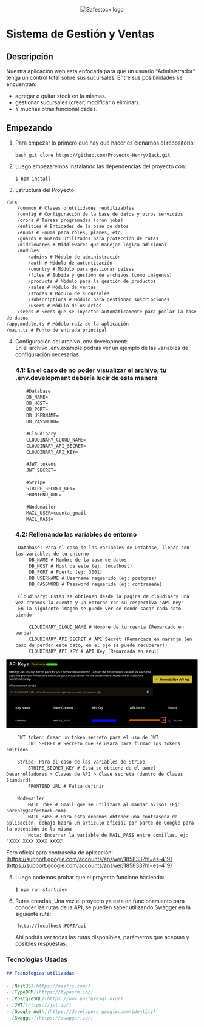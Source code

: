 <p align="center">
  <img src="https://res.cloudinary.com/dtwxythux/image/upload/v1746139566/37da6594c977bf38c2aa11511ce359249c7fc531_kbk3m9.png" width="120" alt="Safestock logo" />
</p>

#  Sistema de Gestión y Ventas


## Descripción

Nuestra aplicación web esta enfocada para que un usuario "Administrador" tenga un control total sobre sus sucursales. Entre sus posibilidades se encuentran:

- agregar o quitar stock en la mismas. 
- gestionar sucursales (crear, modificar o eliminar).
- Y muchas otras funcionalidades. 


## Empezando

1. Para empezar lo primero que hay que hacer es clonarnos el repositorio:

    ```bash git clone https://github.com/Proyecto-Henry/Back.git```

2. Luego empezaremos instalando las dependencias del proyecto con: 

    ```$ npm install```

3. Estructura del Proyecto 
```
/src
    /common # Clases o utilidades reutilizables
    /config # Configuración de la base de datos y otros servicios
    /crons # Tareas programadas (cron jobs)
    /entities # Entidades de la base de datos
    /enums # Enums para roles, planes, etc.
    /guards # Guards utilizados para protección de rutas
    /middlewares # Middlewares que manejan lógica adicional
    /modules 
        /admins # Módulo de administración
        /auth # Módulo de autenticación
        /country # Módulo para gestionar países
        /files # Subida y gestión de archivos (como imágenes) 
        /products # Módulo para la gestión de productos
        /sales # Módulo de ventas
        /stores # Módulo de sucursales
        /subscriptions # Módulo para gestionar suscripciones
        /users # Módulo de usuarios
    /seeds # Seeds que se inyectan automáticamente para poblar la base de datos
/app.module.ts # Módulo raíz de la aplicación
/main.ts # Punto de entrada principal
```

4. Configuración del archivo .env.development: <br>
    En el archivo .env.example podrás ver un ejemplo de las variables de configuración necesarias.

    ### 4.1: En el caso de no poder visualizar el archivo, tu .env.development debería lucir de esta manera 
    ```env
        #Database
        DB_NAME=
        DB_HOST=
        DB_PORT=
        DB_USERNAME=
        DB_PASSWORD=

        #Cloudinary
        CLOUDINARY_CLOUD_NAME=
        CLOUDINARY_API_SECRET=
        CLOUDINARY_API_KEY=

        #JWT tokens
        JWT_SECRET=
        
        #Stripe
        STRIPE_SECRET_KEY=
        FRONTEND_URL=
        
        #Nodemailer
        MAIL_USER=cuenta_gmail
        MAIL_PASS=
    ```

    ### 4.2: Rellenando las variables de entorno
   
        Database: Para el caso de las variables de Database, llenar con las variables de tu entorno
            DB_NAME # Nombre de la base de datos
            DB_HOST # Host de este (ej: localhost)
            DB_PORT # Puerto (ej: 3001)
            DB_USERNAME # Username requerido (ej: postgres)
            DB_PASSWORD # Password requerida (ej: contraseña)

        Cloudinary: Estas se obtienen desde la pagina de cloudinary una vez creamos la cuenta y un entorno con su respectiva "API Key"
        En la siguiente imagen se puede ver de donde sacar cada dato siendo

            CLOUDINARY_CLOUD_NAME # Nombre de tu cuenta (Remarcado en verde)
            CLOUDINARY_API_SECRET # API Secret (Remarcada en naranja (en caso de perder este dato, en el ojo se puede recuperar))
            CLOUDINARY_API_KEY # API Key (Remarcada en azul)

   

![Vista previa Cloudinary](/assets/cloudinary.png)


        JWT token: Crear un token secreto para el uso de JWT
            JWT_SECRET # Secreto que se usara para firmar los tokens emitidos

        Stripe: Para el caso de las variables de Stripe 
            STRIPE_SECRET_KEY # Esta se obtiene de el panel Desarrolladores > Claves de API > Clave secreta (dentro de Claves Standard) 
            FRONTEND_URL # Falta definir

        Nodemailer
            MAIL_USER # Gmail que se utilizara al mandar avisos (Ej: noreply@safestock.com)
            MAIL_PASS # Para esta debemos obtener una contraseña de aplicación, debajo habrá un articulo oficial por parte de Google para la obtención de la misma
            Nota: Encerrar la variable de MAIL_PASS entre comillas, ej: "XXXX XXXX XXXX XXXX"
Foro oficial para contraseña de aplicación:  
[https://support.google.com/accounts/answer/185833?hl=es-419](https://support.google.com/accounts/answer/185833?hl=es-419)

5. Luego podemos probar que el proyecto funcione haciendo: 

    ```$ npm run start:dev```

6. Rutas creadas: 
    Una vez el proyecto ya esta en funcionamiento para conocer las rutas de la API, se pueden saber utilizando Swagger en la siguiente ruta:
    ```
     http://localhost:PORT/api
    ```
    Ahi podrás ver todas las rutas disponibles, parámetros que aceptan y posibles respuestas.



###  Tecnologías Usadas

```markdown
## Tecnologías utilizadas

- [NestJS](https://nestjs.com/) 
- [TypeORM](https://typeorm.io/) 
- [PostgreSQL](https://www.postgresql.org/)
- [JWT](https://jwt.io/) 
- [Google Auth](https://developers.google.com/identity) 
- [Swagger](https://swagger.io/) 